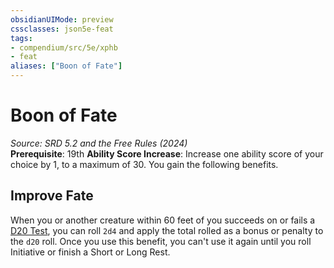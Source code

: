 ```yaml
---
obsidianUIMode: preview
cssclasses: json5e-feat
tags:
- compendium/src/5e/xphb
- feat
aliases: ["Boon of Fate"]
---
```

# Boon of Fate
*Source: SRD 5.2 and the Free Rules (2024)*  
**Prerequisite**: 19th
**Ability Score Increase**: Increase one ability score of your choice by 1, to a maximum of 30.
You gain the following benefits.

## Improve Fate

When you or another creature within 60 feet of you succeeds on or fails a [D20 Test](rules/variant-rules/d20-test-xphb.md), you can roll `2d4` and apply the total rolled as a bonus or penalty to the `d20` roll. Once you use this benefit, you can't use it again until you roll Initiative or finish a Short or Long Rest.